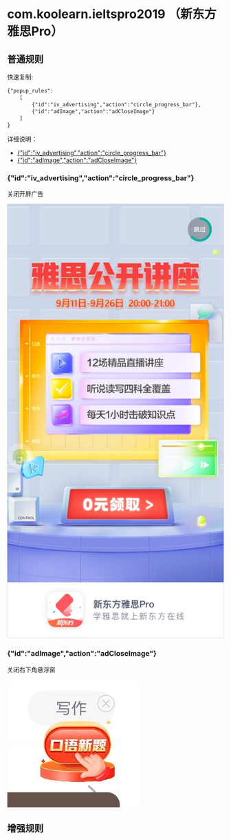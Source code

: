 # com.koolearn.ieltspro2019 （新东方雅思Pro）

## 普通规则

快速复制:

```
{"popup_rules":
    [
        {"id":"iv_advertising","action":"circle_progress_bar"},
        {"id":"adImage","action":"adCloseImage"}
    ]
}
```

详细说明：

- [{"id":"iv_advertising","action":"circle_progress_bar"}](#idiv_advertisingactioncircle_progress_bar)
- [{"id":"adImage","action":"adCloseImage"}](#idadimageactionadcloseimage)

### {"id":"iv_advertising","action":"circle_progress_bar"}

关闭开屏广告

![](./assets/开屏广告.png)

### {"id":"adImage","action":"adCloseImage"}

关闭右下角悬浮窗

![](./assets/右下悬浮窗.jpg)

## 增强规则

